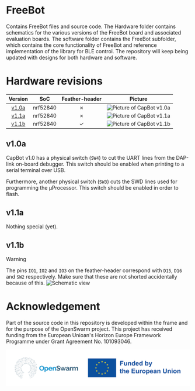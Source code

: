 # FreeBot
Contains FreeBot files and source code.
The Hardware folder contains schematics for the various versions of the FreeBot board and associated evaluation boards.
The software folder contains the FreeBot subfolder, which contains the core functionality of FreeBot and reference implementation of the library for BLE control. 
The repository will keep being updated with designs for both hardware and software.


# Hardware revisions

| Version        | SoC      | Feather-header | Picture                                       |
|:--------------:|:--------:|:--------------:|:---------------------------------------------:|
| [v1.0a](#v10a) | nrf52840 | &cross;        |![Picture of CapBot v1.0a](images/cb_v1.0a.jpg)|
| [v1.1a](#v11a) | nrf52840 | &cross;        |![Picture of CapBot v1.1a](images/cb_v1.1a.jpg)|
| [v1.1b](#v11b) | nrf52840 | &check;        |![Picture of CapBot v1.1b](images/cb_v1.1b.jpg)|

## v1.0a

CapBot v1.0 has a physical switch (`SW4`) to cut the UART lines from the DAP-link on-board debugger.
This switch should be enabled when printing to a serial terminal over USB.

Furthermore, another physical switch (`SW3`) cuts the SWD lines used for programming the &micro;Processor.
This switch should be enabled in order to flash.

## v1.1a

Nothing special (yet).

## v1.1b

> [!WARNING]
> The pins `IO1`, `IO2` and `IO3` on the feather-header correspond with `D15`, `D16` and `SW2` respectively.
> Make sure that these are not shorted accidentally because of this.
> ![Schematic view](../img/cb-v1.1b-io-collision.png)


# Acknowledgement

Part of the source code in this repository is developed within the frame and for the purpose of the OpenSwarm project. This project has received funding from the European Unioan's Horizon Europe Framework Programme under Grant Agreement No. 101093046.

![OpenSwarm - Funded by the European Union](logos/ack.png)

